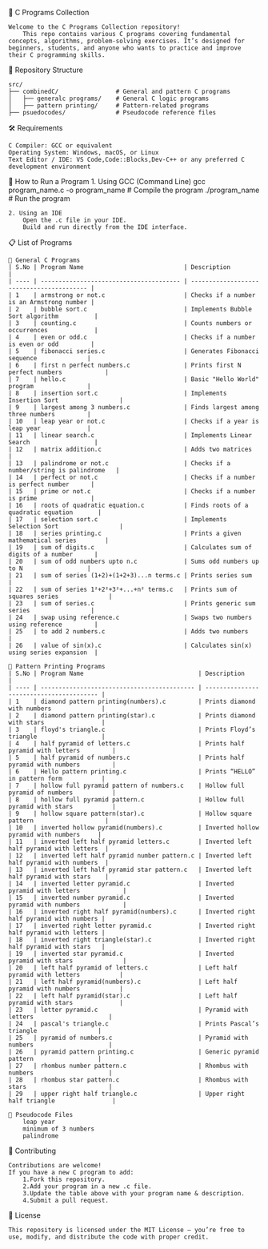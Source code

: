 📘 C Programs Collection

    Welcome to the C Programs Collection repository!
        This repo contains various C programs covering fundamental concepts, algorithms, problem-solving exercises. It’s designed for beginners, students, and anyone who wants to practice and improve their C programming skills.

📂 Repository Structure

    src/
    ├── combinedC/                # General and pattern C programs
    │   ├── generalc programs/    # General C logic programs
    │   ├── pattern printing/     # Pattern-related programs
    ├── psuedocodes/              # Pseudocode reference files

🛠️ Requirements

    C Compiler: GCC or equivalent
    Operating System: Windows, macOS, or Linux
    Text Editor / IDE: VS Code,Code::Blocks,Dev-C++ or any preferred C development environment

🚀 How to Run a Program
    1. Using GCC (Command Line)
        gcc program_name.c -o program_name   # Compile the program
        ./program_name    # Run the program

    2. Using an IDE
        Open the .c file in your IDE.
        Build and run directly from the IDE interface.

📋 List of Programs

    📜 General C Programs
    | S.No | Program Name                            | Description                               |
    | ---- | --------------------------------------- | ----------------------------------------- |
    | 1    | armstrong or not.c                      | Checks if a number is an Armstrong number |
    | 2    | bubble sort.c                           | Implements Bubble Sort algorithm          |
    | 3    | counting.c                              | Counts numbers or occurrences             |
    | 4    | even or odd.c                           | Checks if a number is even or odd         |
    | 5    | fibonacci series.c                      | Generates Fibonacci sequence              |
    | 6    | first n perfect numbers.c               | Prints first N perfect numbers            |
    | 7    | hello.c                                 | Basic "Hello World" program               |
    | 8    | insertion sort.c                        | Implements Insertion Sort                 |
    | 9    | largest among 3 numbers.c               | Finds largest among three numbers         |
    | 10   | leap year or not.c                      | Checks if a year is leap year             |
    | 11   | linear search.c                         | Implements Linear Search                  |
    | 12   | matrix addition.c                       | Adds two matrices                         |
    | 13   | palindrome or not.c                     | Checks if a number/string is palindrome   |
    | 14   | perfect or not.c                        | Checks if a number is perfect number      |
    | 15   | prime or not.c                          | Checks if a number is prime               |
    | 16   | roots of quadratic equation.c           | Finds roots of a quadratic equation       |
    | 17   | selection sort.c                        | Implements Selection Sort                 |
    | 18   | series printing.c                       | Prints a given mathematical series        |
    | 19   | sum of digits.c                         | Calculates sum of digits of a number      |
    | 20   | sum of odd numbers upto n.c             | Sums odd numbers up to N                  |
    | 21   | sum of series (1+2)+(1+2+3)...n terms.c | Prints series sum                         |
    | 22   | sum of series 1²+2²+3²+...+n² terms.c   | Prints sum of squares series              |
    | 23   | sum of series.c                         | Prints generic sum series                 |
    | 24   | swap using reference.c                  | Swaps two numbers using reference         |
    | 25   | to add 2 numbers.c                      | Adds two numbers                          |
    | 26   | value of sin(x).c                       | Calculates sin(x) using series expansion  |

    🎨 Pattern Printing Programs
    | S.No | Program Name                                | Description                              |
    | ---- | ------------------------------------------- | ---------------------------------------- |
    | 1    | diamond pattern printing(numbers).c         | Prints diamond with numbers              |
    | 2    | diamond pattern printing(star).c            | Prints diamond with stars                |
    | 3    | floyd's triangle.c                          | Prints Floyd’s triangle                  |
    | 4    | half pyramid of letters.c                   | Prints half pyramid with letters         |
    | 5    | half pyramid of numbers.c                   | Prints half pyramid with numbers         |
    | 6    | Hello pattern printing.c                    | Prints “HELLO” in pattern form           |
    | 7    | hollow full pyramid pattern of numbers.c    | Hollow full pyramid of numbers           |
    | 8    | hollow full pyramid pattern.c               | Hollow full pyramid with stars           |
    | 9    | hollow square pattern(star).c               | Hollow square pattern                    |
    | 10   | inverted hollow pyramid(numbers).c          | Inverted hollow pyramid with numbers     |
    | 11   | inverted left half pyramid letters.c        | Inverted left half pyramid with letters  |
    | 12   | inverted left half pyramid number pattern.c | Inverted left half pyramid with numbers  |
    | 13   | inverted left half pyramid star pattern.c   | Inverted left half pyramid with stars    |
    | 14   | inverted letter pyramid.c                   | Inverted pyramid with letters            |
    | 15   | inverted number pyramid.c                   | Inverted pyramid with numbers            |
    | 16   | inverted right half pyramid(numbers).c      | Inverted right half pyramid with numbers |
    | 17   | inverted right letter pyramid.c             | Inverted right half pyramid with letters |
    | 18   | inverted right triangle(star).c             | Inverted right half pyramid with stars   |
    | 19   | inverted star pyramid.c                     | Inverted pyramid with stars              |
    | 20   | left half pyramid of letters.c              | Left half pyramid with letters           |
    | 21   | left half pyramid(numbers).c                | Left half pyramid with numbers           |
    | 22   | left half pyramid(star).c                   | Left half pyramid with stars             |
    | 23   | letter pyramid.c                            | Pyramid with letters                     |
    | 24   | pascal's triangle.c                         | Prints Pascal’s triangle                 |
    | 25   | pyramid of numbers.c                        | Pyramid with numbers                     |
    | 26   | pyramid pattern printing.c                  | Generic pyramid pattern                  |
    | 27   | rhombus number pattern.c                    | Rhombus with numbers                     |
    | 28   | rhombus star pattern.c                      | Rhombus with stars                       |
    | 29   | upper right half triangle.c                 | Upper right half triangle                |

    📝 Pseudocode Files
        leap year
        minimum of 3 numbers
        palindrome
🤝 Contributing

    Contributions are welcome!
    If you have a new C program to add:
        1.Fork this repository.
        2.Add your program in a new .c file.
        3.Update the table above with your program name & description.
        4.Submit a pull request.

📜 License

    This repository is licensed under the MIT License – you’re free to use, modify, and distribute the code with proper credit.

    
